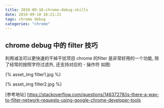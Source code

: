 ```yaml
---
title: 2019-09-10-chrome-debug-skills
date: 2019-09-10 16:21:21
tags: chrome debug
categories: "chrome"
---
```


## chrome debug 中的 filter 技巧

利用减法可以更快速的干掉干扰项目
chrome 的filter 是非常好用的一个功能, 除了经常的按照字符过滤外, 还支持对应的 - 操作符
如图:

{% asset_img filter1.jpg %}

{% asset_img filter2.jpg %}

[参考地址] https://stackoverflow.com/questions/14637278/is-there-a-way-to-filter-network-requests-using-google-chrome-developer-tools
